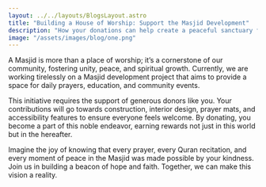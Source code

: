 ```yaml
---
layout: ../../layouts/BlogsLayout.astro
title: "Building a House of Worship: Support the Masjid Development"
description: "How your donations can help create a peaceful sanctuary for worship and community gatherings.We can build a Masjid."
image: "/assets/images/blog/one.png"
---
```

A Masjid is more than a place of worship; it’s a cornerstone of our community, fostering unity, peace, and spiritual growth. Currently, we are working tirelessly on a Masjid development project that aims to provide a space for daily prayers, education, and community events.

This initiative requires the support of generous donors like you. Your contributions will go towards construction, interior design, prayer mats, and accessibility features to ensure everyone feels welcome. By donating, you become a part of this noble endeavor, earning rewards not just in this world but in the hereafter.

Imagine the joy of knowing that every prayer, every Quran recitation, and every moment of peace in the Masjid was made possible by your kindness. Join us in building a beacon of hope and faith. Together, we can make this vision a reality.
